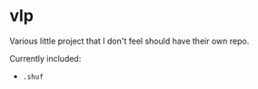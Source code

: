 # vlp

Various little project that I don't feel should have their own repo.

Currently included: 
- `.shuf`
